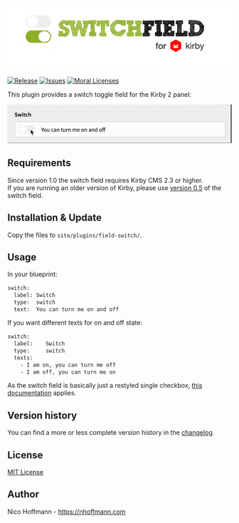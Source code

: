 ![Switch Field for Kirby CMS](docs/logo.png)  

[![Release](https://img.shields.io/github/release/distantnative/switch.svg)](https://github.com/distantnative/switch/releases) [![Issues](https://img.shields.io/github/issues/distantnative/switch.svg)](https://github.com/distantnative/switch/issues) [![Moral Licenses](https://img.shields.io/badge/buy-moral_license-8dae28.svg)](https://gumroad.com/distantnative)


This plugin provides a switch toggle field for the Kirby 2 panel:  

![switch](docs/example.gif)

## Requirements
Since version 1.0 the switch field requires Kirby CMS 2.3 or higher.  
If you are running an older version of Kirby, please use [version 0.5](https://github.com/distantnative/switch/releases/tag/v0.5) of the switch field.

## Installation & Update
Copy the files to `site/plugins/field-switch/`.

## Usage
In your blueprint:

```
switch:
  label: Switch
  type:  switch
  text:  You can turn me on and off
```

If you want different texts for on and off state:

```
switch:
  label:    Switch
  type:     switch
  texts: 
    - I am on, you can turn me off
    - I am off, you can turn me on
```

As the switch field is basically just a restyled single checkbox, [this documentation](http://getkirby.com/docs/cheatsheet/panel-fields/checkbox) applies.

## Version history
You can find a more or less complete version history in the [changelog](CHANGELOG.md).

## License
[MIT License](http://www.opensource.org/licenses/mit-license.php)

## Author
Nico Hoffmann - <https://nhoffmann.com>
